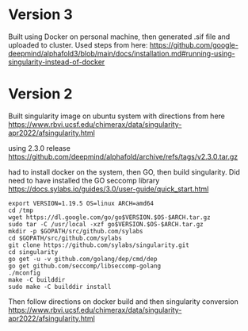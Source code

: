 # Version 3

Built using Docker on personal machine, then generated .sif file and uploaded to cluster.
Used steps from here:
https://github.com/google-deepmind/alphafold3/blob/main/docs/installation.md#running-using-singularity-instead-of-docker

# Version 2

Built singularity image on ubuntu system
with directions from here 
https://www.rbvi.ucsf.edu/chimerax/data/singularity-apr2022/afsingularity.html

using 2.3.0 release https://github.com/deepmind/alphafold/archive/refs/tags/v2.3.0.tar.gz

had to install docker on the system, then GO, then build singularity.
Did need to have installed the GO seccomp library
https://docs.sylabs.io/guides/3.0/user-guide/quick_start.html
```
export VERSION=1.19.5 OS=linux ARCH=amd64
cd /tmp
wget https://dl.google.com/go/go$VERSION.$OS-$ARCH.tar.gz
sudo tar -C /usr/local -xzf go$VERSION.$OS-$ARCH.tar.gz
mkdir -p $GOPATH/src/github.com/sylabs
cd $GOPATH/src/github.com/sylabs
git clone https://github.com/sylabs/singularity.git
cd singularity
go get -u -v github.com/golang/dep/cmd/dep
go get github.com/seccomp/libseccomp-golang
./mconfig
make -C builddir
sudo make -C builddir install
```

Then follow directions on docker build and then singularity conversion
https://www.rbvi.ucsf.edu/chimerax/data/singularity-apr2022/afsingularity.html
